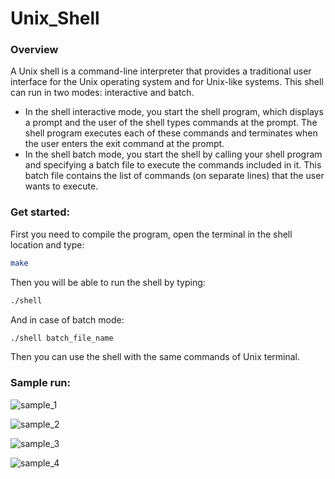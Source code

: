 # Unix_Shell

### Overview
A Unix shell is a command-line interpreter that provides a traditional user interface for the Unix
operating system and for Unix-like systems. 
This shell can run in two modes: interactive and batch.
* In the shell interactive mode, you start the shell program, which displays a prompt 
and the user of the shell types commands at the prompt. The shell program executes each of these
commands and terminates when the user enters the exit command at the prompt. 
* In the shell batch mode, you start the shell by calling your shell program and specifying a batch file to execute the
commands included in it. This batch file contains the list of commands (on separate lines) that the
user wants to execute.

### Get started:
First you need to compile the program, open the terminal in the shell location and type:
```bash
make
```

Then you will be able to run the shell by typing:
```bash
./shell
```
And in case of batch mode:
```bash
./shell batch_file_name
```
Then you can use the shell with the same commands of Unix terminal.

### Sample run:
![sample_1](https://github.com/youssef-ahmed/Unix_Shell/blob/master/Sample%20runs/sample1.png)

![sample_2](https://github.com/youssef-ahmed/Unix_Shell/blob/master/Sample%20runs/sample2.png)

![sample_3](https://github.com/youssef-ahmed/Unix_Shell/blob/master/Sample%20runs/sample3.png)

![sample_4](https://github.com/youssef-ahmed/Unix_Shell/blob/master/Sample%20runs/sample4.png)
